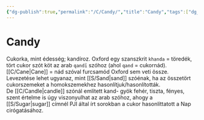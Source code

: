 ```yaml
---
{"dg-publish":true,"permalink":"/C/Candy/","title":"Candy","tags":["dg_uploaded"],"created":"2023-10-17T11:09","updated":"2023-11-08T03:36"}
---
```



# Candy

Cukorka, mint édesség; kandíroz. Oxford egy szanszkrit `khanda` = töredék, tört cukor szót köt az arab `qandī` szóhoz (ahol `qand` = cukornád).  
[[C/Cane\|Cane]] = nád szóval furcsamód Oxford sem veti össze.  
Levezetése lehet ugyanaz, mint [[S/Sand\|sand]] szóénak, ha az összetört cukorszemeket a homokszemekhez hasonlítjuk/hasonlították.  
De [[C/Candle\|candle]] szónál említett kand- gyök fehér, tiszta, fényes, szent értelme is úgy viszonyulhat az arab szóhoz, ahogy a [[S/Sugar\|sugar]] címnél PJI által írt sorokban a cukor hasonlíttatott a Nap cirógatásához.  